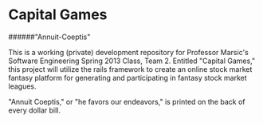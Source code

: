 # Capital Games

######"Annuit-Coeptis"

This is a working (private) development repository for Professor Marsic's Software Engineering Spring 2013 Class, Team 2. Entitled "Capital Games," this project will utilize the rails framework to create an online stock market fantasy platform for generating and participating in fantasy stock market leagues.  

"Annuit Coeptis," or "he favors our endeavors," is printed on the back of every dollar bill.

